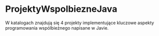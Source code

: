 # ProjektyWspolbiezneJava
W katalogach znajdują się 4 projekty implementujące kluczowe aspekty programowania wspólbieżnego napisane w Javie.
